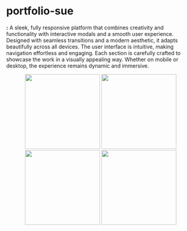 # portfolio-sue

**:** A sleek, fully responsive platform that combines creativity and functionality with interactive modals and a smooth user experience. Designed with seamless transitions and a modern aesthetic, it adapts beautifully across all devices. The user interface is intuitive, making navigation effortless and engaging. Each section is carefully crafted to showcase the work in a visually appealing way. Whether on mobile or desktop, the experience remains dynamic and immersive.

<p align="center">
  <img src="![screencapture-127-0-0-1-5500-2025-01-22-04_16_25](https://github.com/user-attachments/assets/aadfd971-2e1e-4236-9cb9-0c35b637de7c) " width="200" style="display:inline-block;" />
  <img src="![Capture](https://github.com/user-attachments/assets/a521d156-14ae-438d-9602-ca79cb1b4d34) " width="200" style="display:inline-block;" />
  <img src="![screencapture-127-0-0-1-5500-2025-01-22-04_15_39](https://github.com/user-attachments/assets/8443464c-6d7f-4d1e-8d2d-e6396ce4c798) " width="200" style="display:inline-block;" />
  <img src="![screencapture-127-0-0-1-5500-2025-01-22-04_19_25](https://github.com/user-attachments/assets/1e407f2a-7fc2-42be-b810-a92ed8040bce) " width="200" style="display:inline-block;" />
</p>
